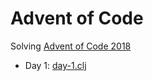 # Advent of Code

Solving [Advent of Code 2018](http://adventofcode.com/2018)

* Day 1: [day-1.clj](day-1.clj)
